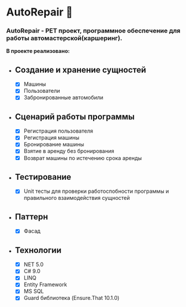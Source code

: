 # AutoRepair :wrench:

### AutoRepair - PET проект, программное обеспечение для работы автомастерской(каршеринг). 
__В проекте реализовано:__
-  ## Создание и хранение сущностей
    - [X] Машины
    - [X] Пользователи
    - [X] Забронированные автомобили

-  ## Сценарий работы программы
    - [X] Регистрация пользователя
    - [X] Регистрация машины
    - [X] Бронирование машины
    - [X] Взятие в аренду без бронирования
    - [X] Возврат машины по истечению срока аренды

 - ## Тестирование
    - [X] Unit тесты для проверки работоспобности программы и правильного взаимодействия сущностей

 - ##  Паттерн
    - [X] Фасад

 - ## Технологии
    - [X] NET 5.0
    - [X] C# 9.0
    - [X] LINQ
    - [X] Entity Framework
    - [X] MS SQL
    - [X] Guard библиотека (Ensure.That 10.1.0)
